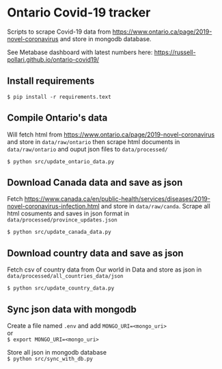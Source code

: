 # Ontario Covid-19 tracker

Scripts to scrape Covid-19 data from https://www.ontario.ca/page/2019-novel-coronavirus and store in mongodb database.

See Metabase dashboard with latest numbers here: https://russell-pollari.github.io/ontario-covid19/

## Install requirements
```
$ pip install -r requirements.text
```

## Compile Ontario's data
Will fetch html from https://www.ontario.ca/page/2019-novel-coronavirus and store in `data/raw/ontario`
then scrape html documents in `data/raw/ontario` and ouput json files to `data/processed/`
```
$ python src/update_ontario_data.py
```

## Download Canada data and save as json
Fetch https://www.canada.ca/en/public-health/services/diseases/2019-novel-coronavirus-infection.html and store in `data/raw/canda`.
Scrape all html cosuments and saves in json format in `data/processed/province_updates.json`
```
$ python src/update_canada_data.py
```

## Download country data and save as json
Fetch csv of country data from Our world in Data and store as json in `data/processed/all_countries_data/json`
```
$ python src/update_country_data.py
```

## Sync json data with mongodb
Create a file named `.env` and
add `MONGO_URI=<mongo_uri>`  
or  
`$ export MONGO_URI=<mongo_uri>`

Store all json in mongodb database   
`$ python src/sync_with_db.py`
